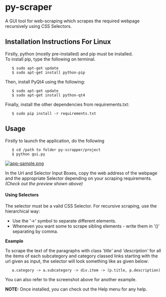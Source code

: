 # py-scraper

A GUI tool for web-scraping which scrapes the required webpage recursively using CSS Selectors.

## Installation Instructions For Linux

Firstly, python (mostly pre-installed) and pip must be installed.  
To install pip, type the following on terminal.

```
   $ sudo apt-get update  
   $ sudo apt-get install python-pip
```  
Then, install PyQt4 using the following:

```
   $ sudo apt-get update  
   $ sudo apt-get install python-qt4
```  
Finally, install the other dependencies from requirements.txt:

```
   $ sudo pip install -r requirements.txt
```

## Usage
Firstly to launch the application, do the following 
```
   $ cd /path to folder py-scrapper/project
   $ python gui.py
```
[![app-sample.png](https://s24.postimg.org/5y0psfv11/app_sample.png)](https://postimg.org/image/byyepihn5/)   

In the Url and Selector Input Boxes, copy the web address of the webpage and the appropriate Selector
depending on your scraping requirements. *(Check out the preview shown above)*

#### Using Selectors
The selector must be a valid CSS Selector. For recursive scraping, use the hierarchical way:  

* Use the '->' symbol to separate different elements.
* Wheneven you want some to scrape sibling elements - write them in '()' separating by comma.

**Example**  

To scrape the text of the paragraphs with class *'title'* and *'description'* for all the items of each 
subcategory and category classed links starting with the url given as input, the selector will look something
like as given below:

       a.category -> a.subcategory -> div.item -> (p.title, p.description)

You can also refer to the screenshot above for another example.  

**NOTE:** Once installed, you can check out the Help menu for any help.


